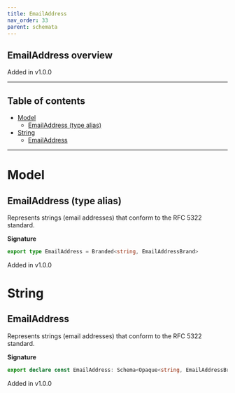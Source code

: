 ```yaml
---
title: EmailAddress
nav_order: 33
parent: schemata
---
```


## EmailAddress overview

Added in v1.0.0

---

<h2 class="text-delta">Table of contents</h2>

- [Model](#model)
  - [EmailAddress (type alias)](#emailaddress-type-alias)
- [String](#string)
  - [EmailAddress](#emailaddress)

---

# Model

## EmailAddress (type alias)

Represents strings (email addresses) that conform to the RFC 5322 standard.

**Signature**

```ts
export type EmailAddress = Branded<string, EmailAddressBrand>
```

Added in v1.0.0

# String

## EmailAddress

Represents strings (email addresses) that conform to the RFC 5322 standard.

**Signature**

```ts
export declare const EmailAddress: Schema<Opaque<string, EmailAddressBrand>, Opaque<string, EmailAddressBrand>>
```

Added in v1.0.0
